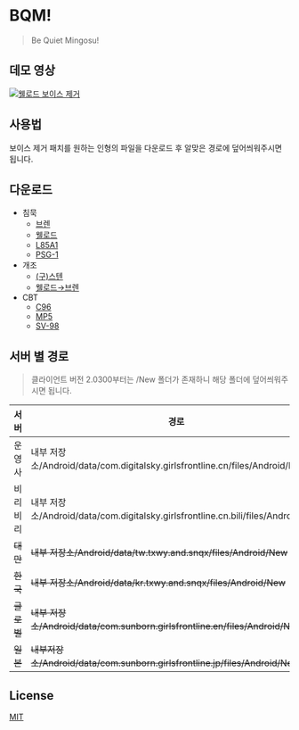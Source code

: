 # BQM!
> Be Quiet Mingosu!

## 데모 영상
[![웰로드 보이스 제거](https://img.youtube.com/vi/5yHY8cjzmKw/0.jpg)](https://www.youtube.com/watch?v=5yHY8cjzmKw)

## 사용법
보이스 제거 패치를 원하는 인형의 파일을 다운로드 후 알맞은 경로에 덮어씌워주시면 됩니다.
  
## 다운로드
* 침묵
	* [브렌](https://github.com/KOZ39/BQM-/raw/master/acb/Silence/BrenMK.acb.bytes)
	* [웰로드](https://github.com/KOZ39/BQM-/raw/master/acb/Silence/Welrod.acb.bytes)
	* [L85A1](https://github.com/KOZ39/BQM-/raw/master/acb/Silence/L85A1.acb.bytes)
	* [PSG-1](https://github.com/KOZ39/BQM-/raw/master/acb/Silence/PSG1.acb.bytes)
* 개조
	* [(구)스텐](https://github.com/KOZ39/BQM-/raw/master/acb/Mod/StenMK2.acb.bytes)
	* [웰로드→브렌](https://github.com/KOZ39/BQM-/raw/master/acb/Mod/Welrod.acb.bytes)
* CBT
	* [C96](https://github.com/KOZ39/BQM-/raw/master/acb/CBT/C96.acb.bytes)
	* [MP5](https://github.com/KOZ39/BQM-/raw/master/acb/CBT/MP5.acb.bytes)
	* [SV-98](https://github.com/KOZ39/BQM-/raw/master/acb/CBT/SV98.acb.bytes)

## 서버 별 경로
> 클라이언트 버전 2.0300부터는 /New 폴더가 존재하니 해당 폴더에 덮어씌워주시면 됩니다.

| 서버 | 경로 |
| --- | --- |
| 운영사 | 내부 저장소/Android/data/com.digitalsky.girlsfrontline.cn/files/Android/New |
| 비리비리 | 내부 저장소/Android/data/com.digitalsky.girlsfrontline.cn.bili/files/Android/New |
| ~~대만~~ | ~~내부 저장소/Android/data/tw.txwy.and.snqx/files/Android/New~~ |
| ~~한국~~ | ~~내부 저장소/Android/data/kr.txwy.and.snqx/files/Android/New~~ |
| ~~글로벌~~ | ~~내부 저장소/Android/data/com.sunborn.girlsfrontline.en/files/Android/New~~ |
| ~~일본~~ | ~~내부저장소/Android/data/com.sunborn.girlsfrontline.jp/files/Android/New~~ |

## License
[MIT](https://github.com/KOZ39/BQM-/blob/master/LICENSE)